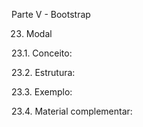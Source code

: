 Parte V - Bootstrap

23. Modal

23.1. Conceito:

23.2. Estrutura:

23.3. Exemplo:

23.4. Material complementar:
